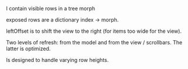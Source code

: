 I contain visible rows in a tree morph

exposed rows are a dictionary index -> morph.

leftOffset is to shift the view to the right (for items too wide for the view).

Two levels of refresh: from the model and from the view / scrollbars. The latter is optimized.

Is designed to handle varying row heights.